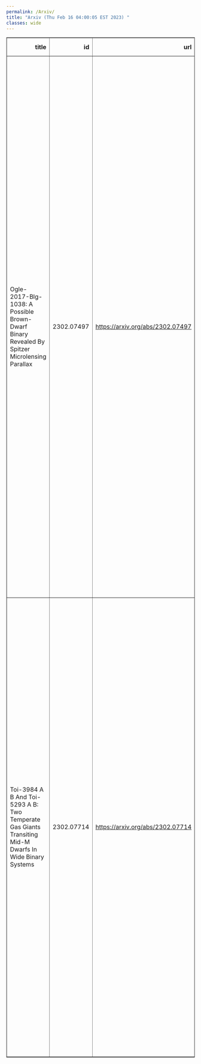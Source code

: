 ```yaml
---
permalink: /Arxiv/
title: "Arxiv (Thu Feb 16 04:00:05 EST 2023) "
classes: wide
---
```

<table border="1" class="dataframe">
  <thead>
    <tr style="text-align: right;">
      <th>title</th>
      <th>id</th>
      <th>url</th>
      <th>authors</th>
      <th>Local Authors</th>
    </tr>
  </thead>
  <tbody>
    <tr>
      <td>Ogle-2017-Blg-1038: A Possible Brown-Dwarf Binary Revealed By Spitzer   Microlensing Parallax</td>
      <td>2302.07497</td>
      <td><a href="https://arxiv.org/abs/2302.07497" target="_blank">https://arxiv.org/abs/2302.07497</a></td>
      <td>Amber Malpas, Michael D. Albrow, Jennifer C. Yee, Andrew Gould, Andrzej Udalski, Antonio Herrera Martin, Spitzer Team, N/A :, Charles A. Beichman, Geoffery Bryden, Sebastiano Calchi Novati, Sean Carey, Calen B. Henderson, B. Scott Gaudi, Yossi Shvartzvald, Wei Zhu, Kmtnet Collaboration, N/A :, Sang-Mok Cha, Sun-Ju Chung, Cheongho Han, Kyu-Ha Hwang, Youn Kil Jung, Dong-Jin Kim, Hyoun-Woo Kim, Seung-Lee Kim, Chung-Uk Lee, Dong-Joo Lee, Yongseok Lee, Byeong-Gon Park, Richard W. Pogge, Yoon-Hyun Ryu, In-Gu Shin, Weicheng Zang, Ogle Collaboration, N/A :, Patryk Iwanek, Szymon Kozlowski, Przemek Mróz, Pawel Pietrukowicz, Radoslaw Poleski, Krzysztof A. Rybicki, Jan Skowron, Igor Soszyński, Michal K. Szymański, Krzysztof Ulaczyk</td>
      <td>Andrew Gould, B. Scott Gaudi, Richard Pogge</td>
    </tr>
    <tr>
      <td>Toi-3984 A B And Toi-5293 A B: Two Temperate Gas Giants Transiting Mid-M   Dwarfs In Wide Binary Systems</td>
      <td>2302.07714</td>
      <td><a href="https://arxiv.org/abs/2302.07714" target="_blank">https://arxiv.org/abs/2302.07714</a></td>
      <td>Caleb I. Cañas, Shubham Kanodia, Jessica Libby-Roberts, Andrea S. J. Lin, Maria Schutte, Luke Powers, Sinclaire Jones, Andrew Monson, Songhu Wang, Guðmundur Stefánsson, William D. Cochran, Paul Robertson, Suvrath Mahadevan, Adam F. Kowalski, John Wisniewski, Brock A. Parker, Alexander Larsen, Franklin A. L. Chapman, Henry A. Kobulnicky, Arvind F. Gupta, Mark E. Everett, Bryan Edward Penprase, Gregory Zeimann, Corey Beard, Chad F. Bender, Knicole D. Colón, Scott A. Diddams, Connor Fredrick, Samuel Halverson, Joe P. Ninan, Lawrence W. Ramsey, Arpita Roy, Christian Schwab</td>
      <td>Sinclaire Jones</td>
    </tr>
  </tbody>
</table>